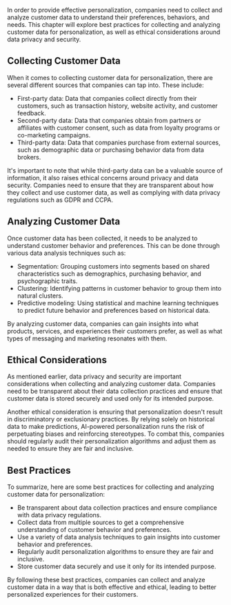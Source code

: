 
In order to provide effective personalization, companies need to collect and analyze customer data to understand their preferences, behaviors, and needs. This chapter will explore best practices for collecting and analyzing customer data for personalization, as well as ethical considerations around data privacy and security.

Collecting Customer Data
------------------------

When it comes to collecting customer data for personalization, there are several different sources that companies can tap into. These include:

* First-party data: Data that companies collect directly from their customers, such as transaction history, website activity, and customer feedback.
* Second-party data: Data that companies obtain from partners or affiliates with customer consent, such as data from loyalty programs or co-marketing campaigns.
* Third-party data: Data that companies purchase from external sources, such as demographic data or purchasing behavior data from data brokers.

It's important to note that while third-party data can be a valuable source of information, it also raises ethical concerns around privacy and data security. Companies need to ensure that they are transparent about how they collect and use customer data, as well as complying with data privacy regulations such as GDPR and CCPA.

Analyzing Customer Data
-----------------------

Once customer data has been collected, it needs to be analyzed to understand customer behavior and preferences. This can be done through various data analysis techniques such as:

* Segmentation: Grouping customers into segments based on shared characteristics such as demographics, purchasing behavior, and psychographic traits.
* Clustering: Identifying patterns in customer behavior to group them into natural clusters.
* Predictive modeling: Using statistical and machine learning techniques to predict future behavior and preferences based on historical data.

By analyzing customer data, companies can gain insights into what products, services, and experiences their customers prefer, as well as what types of messaging and marketing resonates with them.

Ethical Considerations
----------------------

As mentioned earlier, data privacy and security are important considerations when collecting and analyzing customer data. Companies need to be transparent about their data collection practices and ensure that customer data is stored securely and used only for its intended purpose.

Another ethical consideration is ensuring that personalization doesn't result in discriminatory or exclusionary practices. By relying solely on historical data to make predictions, AI-powered personalization runs the risk of perpetuating biases and reinforcing stereotypes. To combat this, companies should regularly audit their personalization algorithms and adjust them as needed to ensure they are fair and inclusive.

Best Practices
--------------

To summarize, here are some best practices for collecting and analyzing customer data for personalization:

* Be transparent about data collection practices and ensure compliance with data privacy regulations.
* Collect data from multiple sources to get a comprehensive understanding of customer behavior and preferences.
* Use a variety of data analysis techniques to gain insights into customer behavior and preferences.
* Regularly audit personalization algorithms to ensure they are fair and inclusive.
* Store customer data securely and use it only for its intended purpose.

By following these best practices, companies can collect and analyze customer data in a way that is both effective and ethical, leading to better personalized experiences for their customers.
